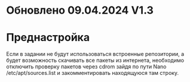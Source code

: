 <h1> Обновлено 09.04.2024 V1.3 </h1>

 <h1> Преднастройка </h1>
<p> Если в задании не будут использоваться встроенные репозитории, а будет возможность скачивать все пакеты из интернета, необходимо отключить проверку пакетов через cdrom зайдя по пути
Nano /etc/apt/sources.list 
и закомментировать находящуюся там строку. </p>
